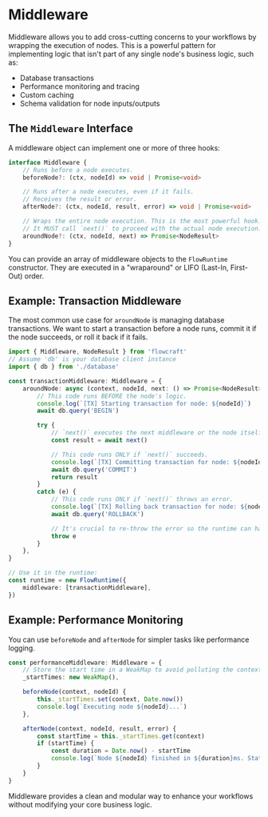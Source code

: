 # Middleware

Middleware allows you to add cross-cutting concerns to your workflows by wrapping the execution of nodes. This is a powerful pattern for implementing logic that isn't part of any single node's business logic, such as:

-   Database transactions
-   Performance monitoring and tracing
-   Custom caching
-   Schema validation for node inputs/outputs

## The `Middleware` Interface

A middleware object can implement one or more of three hooks:

```typescript
interface Middleware {
	// Runs before a node executes.
	beforeNode?: (ctx, nodeId) => void | Promise<void>

	// Runs after a node executes, even if it fails.
	// Receives the result or error.
	afterNode?: (ctx, nodeId, result, error) => void | Promise<void>

	// Wraps the entire node execution. This is the most powerful hook.
	// It MUST call `next()` to proceed with the actual node execution.
	aroundNode?: (ctx, nodeId, next) => Promise<NodeResult>
}
```

You can provide an array of middleware objects to the `FlowRuntime` constructor. They are executed in a "wraparound" or LIFO (Last-In, First-Out) order.

## Example: Transaction Middleware

The most common use case for `aroundNode` is managing database transactions. We want to start a transaction before a node runs, commit it if the node succeeds, or roll it back if it fails.

```typescript
import { Middleware, NodeResult } from 'flowcraft'
// Assume 'db' is your database client instance
import { db } from './database'

const transactionMiddleware: Middleware = {
	aroundNode: async (context, nodeId, next: () => Promise<NodeResult>) => {
		// This code runs BEFORE the node's logic.
		console.log(`[TX] Starting transaction for node: ${nodeId}`)
		await db.query('BEGIN')

		try {
			// `next()` executes the next middleware or the node itself.
			const result = await next()

			// This code runs ONLY if `next()` succeeds.
			console.log(`[TX] Committing transaction for node: ${nodeId}`)
			await db.query('COMMIT')
			return result
		}
		catch (e) {
			// This code runs ONLY if `next()` throws an error.
			console.log(`[TX] Rolling back transaction for node: ${nodeId}`)
			await db.query('ROLLBACK')

			// It's crucial to re-throw the error so the runtime can handle it.
			throw e
		}
	},
}

// Use it in the runtime:
const runtime = new FlowRuntime({
	middleware: [transactionMiddleware],
})
```

## Example: Performance Monitoring

You can use `beforeNode` and `afterNode` for simpler tasks like performance logging.

```typescript
const performanceMiddleware: Middleware = {
	// Store the start time in a WeakMap to avoid polluting the context
	_startTimes: new WeakMap(),

	beforeNode(context, nodeId) {
		this._startTimes.set(context, Date.now())
		console.log(`Executing node ${nodeId}...`)
	},

	afterNode(context, nodeId, result, error) {
		const startTime = this._startTimes.get(context)
		if (startTime) {
			const duration = Date.now() - startTime
			console.log(`Node ${nodeId} finished in ${duration}ms. Status: ${error ? 'failed' : 'success'}`)
		}
	}
}
```
Middleware provides a clean and modular way to enhance your workflows without modifying your core business logic.
